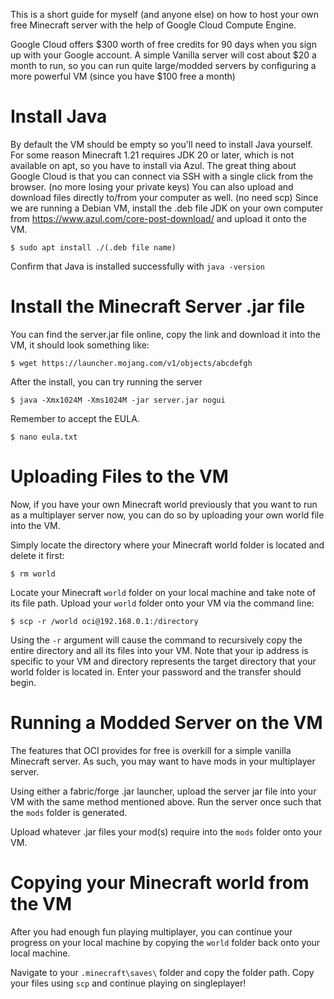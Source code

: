 This is a short guide for myself (and anyone else) on how to host your own free Minecraft server with the help of Google Cloud Compute Engine.

Google Cloud offers $300 worth of free credits for 90 days when you sign up with your Google account. A simple Vanilla server will cost about $20 a month to run, so you can run quite large/modded servers by configuring a more powerful VM (since you have $100 free a month)

# Install Java

By default the VM should be empty so you'll need to install Java yourself. For some reason Minecraft 1.21 requires JDK 20 or later, which is not available on apt, so you have to install via Azul.
The great thing about Google Cloud is that you can connect via SSH with a single click from the browser. (no more losing your private keys)
You can also upload and download files directly to/from your computer as well. (no need scp)
Since we are running a Debian VM, install the .deb file JDK on your own computer from https://www.azul.com/core-post-download/ and upload it onto the VM.
```
$ sudo apt install ./(.deb file name)
```
Confirm that Java is installed successfully with ``` java -version ```

# Install the Minecraft Server .jar file

You can find the server.jar file online, copy the link and download it into the VM, it should look something like:
```
$ wget https://launcher.mojang.com/v1/objects/abcdefgh
```

After the install, you can try running the server

```
$ java -Xmx1024M -Xms1024M -jar server.jar nogui
```

Remember to accept the EULA.
```
$ nano eula.txt
```

# Uploading Files to the VM

Now, if you have your own Minecraft world previously that you want to run as a multiplayer server now, you can do so by uploading your own world file into the VM.

Simply locate the directory where your Minecraft world folder is located and delete it first:
```
$ rm world
```

Locate your Minecraft ``` world ``` folder on your local machine and take note of its file path. 
Upload your ``` world ``` folder onto your VM via the command line:
```
$ scp -r /world oci@192.168.0.1:/directory
```
Using the ``` -r ``` argument will cause the command to recursively copy the entire directory and all its files into your VM. Note that your ip address is specific to your VM and directory represents the target directory that your world folder is located in. Enter your password and the transfer should begin. 

# Running a Modded Server on the VM
The features that OCI provides for free is overkill for a simple vanilla Minecraft server. As such, you may want to have mods in your multiplayer server.

Using either a fabric/forge .jar launcher, upload the server jar file into your VM with the same method mentioned above. Run the server once such that the ``` mods ``` folder is generated.

Upload whatever .jar files your mod(s) require into the ``` mods ``` folder onto your VM.

# Copying your Minecraft world from the VM
After you had enough fun playing multiplayer, you can continue your progress on your local machine by copying the ``` world ``` folder back onto your local machine.

Navigate to your ``` .minecraft\saves\ ``` folder and copy the folder path. Copy your files using ``` scp ``` and continue playing on singleplayer!
